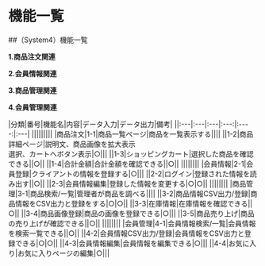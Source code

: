 # 機能一覧
##（System4）機能一覧

**1.商品注文関連**

**2.会員情報関連**

**3.商品管理関連**

**4.会員管理関連**

|分類|番号|機能名|内容|データ入力|データ出力|備考|
||:---|:---|:---|:---:|:----:|:---|
|||||||||
|商品注文|1-1|商品一覧ページ|商品を一覧表示する||||
||1-2|商品詳細ページ|説明文、商品画像を拡大表示<br>選択、カートへボタン表示|○|||
||1-3|ショッピングカート|選択した商品を確認できる||○||
||1-4|合計金額|合計金額を確認できる||○||
||||||||
|会員情報|2-1|会員登録|クライアントの情報を登録する|○|||
||2-2|ログイン|登録された情報を読み出す||○||
||2-3|会員情報編集|登録した情報を変更する|○|○||
||||||||
|商品管理|3-1|商品検索/一覧|管理者が商品を調べる||||
||3-2|商品情報CSV出力/登録|商品情報をCSV出力と登録をする|○|○||
||3-3|在庫情報|在庫情報を確認できる||○||
||3-4|商品画像登録|商品の画像を登録できる|○|||
||3-5|商品売り上げ|商品の売り上げが確認できる||○||
||||||||
|会員管理|4-1|会員情報検索/一覧|会員情報を検索一覧できる||○||
||4-2|会員情報CSV出力/登録|会員情報をCSV出力と登録できる|○|○||
||4-3|会員情報編集|会員情報を編集できる|○|||
||4-4|お気に入り|お気に入りページの編集|○|||
